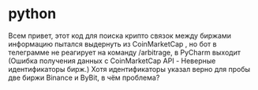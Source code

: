 # python
Всем привет, этот код для поиска крипто связок между биржами информацию пытался выдернуть из CoinMarketCap , но бот в телеграмме не реагирует на команду /arbitrage, в PyCharm выходит (Ошибка получения данных с CoinMarketCap API - Неверные идентификаторы бирж.) Хотя идентификаторы указал верно  для пробы две биржи Binance и ByBit, в чём проблема?
